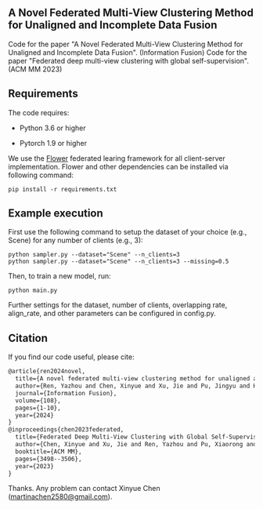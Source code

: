 ## A Novel Federated Multi-View Clustering Method for Unaligned and Incomplete Data Fusion

Code for the paper "A Novel Federated Multi-View Clustering Method for Unaligned and Incomplete Data Fusion". (Information Fusion)
Code for the paper "Federated deep multi-view clustering with global self-supervision". (ACM MM 2023)

## Requirements

The code requires:

* Python 3.6 or higher

* Pytorch 1.9 or higher

We use the [Flower](https://flower.dev) federated learing framework for all client-server implementation. Flower and other dependencies can be installed via following command:

```setup
pip install -r requirements.txt
```

## Example execution 

First use the following command to setup the dataset of your choice (e.g., Scene) for any number of clients (e.g., 3):

```sampler
python sampler.py --dataset="Scene" --n_clients=3
python sampler.py --dataset="Scene" --n_clients=3 --missing=0.5
```

Then, to train a new model, run:

```execution
python main.py 
```

Further settings for the dataset, number of clients, overlapping rate, align_rate, and other parameters can be configured in config.py.

## Citation 
If you find our code useful, please cite:

```latex
@article{ren2024novel,
  title={A novel federated multi-view clustering method for unaligned and incomplete data fusion},
  author={Ren, Yazhou and Chen, Xinyue and Xu, Jie and Pu, Jingyu and Huang, Yonghao and Pu, Xiaorong and Zhu, Ce and Zhu, Xiaofeng and Hao, Zhifeng and He, Lifang},
  journal={Information Fusion},
  volume={108},
  pages={1-10},
  year={2024}
}
@inproceedings{chen2023federated,
  title={Federated Deep Multi-View Clustering with Global Self-Supervision},
  author={Chen, Xinyue and Xu, Jie and Ren, Yazhou and Pu, Xiaorong and Zhu, Ce and Zhu, Xiaofeng and Hao, Zhifeng and He, Lifang},
  booktitle={ACM MM},
  pages={3498--3506},
  year={2023}
}
```

Thanks. Any problem can contact Xinyue Chen (martinachen2580@gmail.com).
